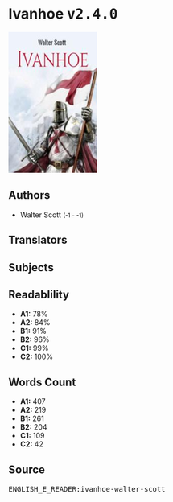 # Ivanhoe <kbd>v2.4.0</kbd>

![](./cover.medium.jpg "")

## Authors


 - Walter Scott <small>(-1 - -1)</small>

## Translators



## Subjects



## Readablility


 - **A1:** 78%
 - **A2:** 84%
 - **B1:** 91%
 - **B2:** 96%
 - **C1:** 99%
 - **C2:** 100%

## Words Count


 - **A1:** 407
 - **A2:** 219
 - **B1:** 261
 - **B2:** 204
 - **C1:** 109
 - **C2:** 42

## Source


<kbd>ENGLISH_E_READER:ivanhoe-walter-scott</kbd>
